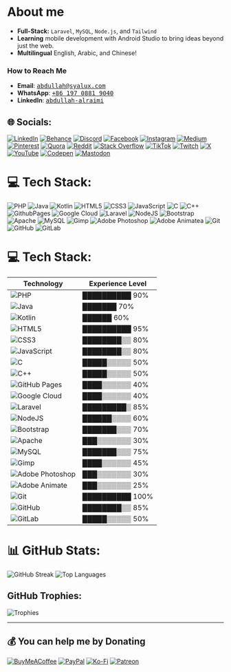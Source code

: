 # About me

- **Full-Stack:** <code>Laravel</code>, <code>MySQL</code>, <code>Node.js</code>, and <code>Tailwind</code>
- **Learning** mobile development with Android Studio to bring ideas beyond just the web.
- **Multilingual** English, Arabic, and Chinese!

### How to Reach Me

- **Email**: <kbd><a href="mailto:abdullah@syalux.com">abdullah@syalux.com</a></kbd>
- **WhatsApp**: <kbd><a href="https://wa.me/8619708819040" target="_blank">+86 197 0881 9040</a></kbd>
- **LinkedIn**: <kbd><a href="https://linkedin.com/in/abdullah-alraimi" target="_blank">abdullah-alraimi</a></kbd>

## 🌐 Socials:

[![LinkedIn](https://img.shields.io/badge/LinkedIn-%230077B5.svg?logo=linkedin&logoColor=white)](https://linkedin.com/in/abdullah-alraimi)
[![Behance](https://img.shields.io/badge/Behance-1769ff?logo=behance&logoColor=white)](https://behance.net/akgg)
[![Discord](https://img.shields.io/badge/Discord-%237289DA.svg?logo=discord&logoColor=white)](https://discord.gg/al_raimi)
[![Facebook](https://img.shields.io/badge/Facebook-%231877F2.svg?logo=Facebook&logoColor=white)](https://facebook.com/aklraimi)
[![Instagram](https://img.shields.io/badge/Instagram-%23E4405F.svg?logo=Instagram&logoColor=white)](https://instagram.com/ak._.71)
[![Medium](https://img.shields.io/badge/Medium-12100E?logo=medium&logoColor=white)](https://medium.com/@ggak71)
[![Pinterest](https://img.shields.io/badge/Pinterest-%23E60023.svg?logo=Pinterest&logoColor=white)](https://pinterest.com/ggak71)
[![Quora](https://img.shields.io/badge/Quora-%23B92B27.svg?logo=Quora&logoColor=white)](https://quora.com/profile/Abdullah-Alraimi-1)
[![Reddit](https://img.shields.io/badge/Reddit-%23FF4500.svg?logo=Reddit&logoColor=white)](https://reddit.com/user/Al-rimi)
[![Stack Overflow](https://img.shields.io/badge/-Stackoverflow-FE7A16?logo=stack-overflow&logoColor=white)](https://stackoverflow.com/users/24881320)
[![TikTok](https://img.shields.io/badge/TikTok-%23000000.svg?logo=TikTok&logoColor=white)](https://tiktok.com/@al_raimi)
[![Twitch](https://img.shields.io/badge/Twitch-%239146FF.svg?logo=Twitch&logoColor=white)](https://twitch.tv/al_raimi)
[![X](https://img.shields.io/badge/X-black.svg?logo=X&logoColor=white)](https://x.com/ggak71)
[![YouTube](https://img.shields.io/badge/YouTube-%23FF0000.svg?logo=YouTube&logoColor=white)](https://youtube.com/@ak-71)
[![Codepen](https://img.shields.io/badge/Codepen-000000?style=for-the-badge&logo=codepen&logoColor=white)](https://codepen.io/Abdullah-Alraimi)
[![Mastodon](https://img.shields.io/badge/-MASTODON-%232B90D9?style=for-the-badge&logo=mastodon&logoColor=white)](https://mastodon.social/@alraimi)

# 💻 Tech Stack:

![PHP](https://img.shields.io/badge/php-%23777BB4.svg?style=for-the-badge&logo=php&logoColor=white)
![Java](https://img.shields.io/badge/java-%23ED8B00.svg?style=for-the-badge&logo=openjdk&logoColor=white)
![Kotlin](https://img.shields.io/badge/kotlin-%237F52FF.svg?style=for-the-badge&logo=kotlin&logoColor=white)
![HTML5](https://img.shields.io/badge/html5-%23E34F26.svg?style=for-the-badge&logo=html5&logoColor=white)
![CSS3](https://img.shields.io/badge/css3-%231572B6.svg?style=for-the-badge&logo=css3&logoColor=white)
![JavaScript](https://img.shields.io/badge/javascript-%23323330.svg?style=for-the-badge&logo=javascript&logoColor=%23F7DF1E)
![C](https://img.shields.io/badge/c-%2300599C.svg?style=for-the-badge&logo=c&logoColor=white)
![C++](https://img.shields.io/badge/c++-%2300599C.svg?style=for-the-badge&logo=c%2B%2B&logoColor=white)
![GithubPages](https://img.shields.io/badge/github%20pages-121013?style=for-the-badge&logo=github&logoColor=white)
![Google Cloud](https://img.shields.io/badge/GoogleCloud-%234285F4.svg?style=for-the-badge&logo=google-cloud&logoColor=white)
![Laravel](https://img.shields.io/badge/laravel-%23FF2D20.svg?style=for-the-badge&logo=laravel&logoColor=white)
![NodeJS](https://img.shields.io/badge/node.js-6DA55F?style=for-the-badge&logo=node.js&logoColor=white)
![Bootstrap](https://img.shields.io/badge/bootstrap-%238511FA.svg?style=for-the-badge&logo=bootstrap&logoColor=white)
![Apache](https://img.shields.io/badge/apache-%23D42029.svg?style=for-the-badge&logo=apache&logoColor=white)
![MySQL](https://img.shields.io/badge/mysql-4479A1.svg?style=for-the-badge&logo=mysql&logoColor=white)
![Gimp](https://img.shields.io/badge/Gimp-657D8B?style=for-the-badge&logo=gimp&logoColor=FFFFFF)
![Adobe Photoshop](https://img.shields.io/badge/adobe%20photoshop-%2331A8FF.svg?style=for-the-badge&logo=adobe%20photoshop&logoColor=white)
![Adobe Animatea](https://img.shields.io/badge/Adobe%20Premiere%20Pro-9999FF.svg?style=for-the-badge&logo=Adobe%20Premiere%20Pro&logoColor=white)
![Git](https://img.shields.io/badge/git-%23F05033.svg?style=for-the-badge&logo=git&logoColor=white)
![GitHub](https://img.shields.io/badge/github-%23121011.svg?style=for-the-badge&logo=github&logoColor=white)
![GitLab](https://img.shields.io/badge/gitlab-%23181717.svg?style=for-the-badge&logo=gitlab&logoColor=white)


# 💻 Tech Stack:

| Technology      | Experience Level |
|-----------------|------------------|
| ![PHP](https://img.shields.io/badge/php-%23777BB4.svg?style=for-the-badge&logo=php&logoColor=white) | ██████████ 90% |
| ![Java](https://img.shields.io/badge/java-%23ED8B00.svg?style=for-the-badge&logo=openjdk&logoColor=white) | ███████ 70% |
| ![Kotlin](https://img.shields.io/badge/kotlin-%237F52FF.svg?style=for-the-badge&logo=kotlin&logoColor=white) | ██████ 60% |
| ![HTML5](https://img.shields.io/badge/html5-%23E34F26.svg?style=for-the-badge&logo=html5&logoColor=white) | ██████████ 95% |
| ![CSS3](https://img.shields.io/badge/css3-%231572B6.svg?style=for-the-badge&logo=css3&logoColor=white) | ████████▒▒ 80% |
| ![JavaScript](https://img.shields.io/badge/javascript-%23323330.svg?style=for-the-badge&logo=javascript&logoColor=%23F7DF1E) | ████████▒▒ 80% |
| ![C](https://img.shields.io/badge/c-%2300599C.svg?style=for-the-badge&logo=c&logoColor=white) | █████▒▒▒▒▒ 50% |
| ![C++](https://img.shields.io/badge/c++-%2300599C.svg?style=for-the-badge&logo=c%2B%2B&logoColor=white) | █████▒▒▒▒▒ 50% |
| ![GitHub Pages](https://img.shields.io/badge/github%20pages-121013?style=for-the-badge&logo=github&logoColor=white) | ████▒▒▒▒▒▒ 40% |
| ![Google Cloud](https://img.shields.io/badge/GoogleCloud-%234285F4.svg?style=for-the-badge&logo=google-cloud&logoColor=white) | ████▒▒▒▒▒▒ 40% |
| ![Laravel](https://img.shields.io/badge/laravel-%23FF2D20.svg?style=for-the-badge&logo=laravel&logoColor=white) | █████████▒ 85% |
| ![NodeJS](https://img.shields.io/badge/node.js-6DA55F?style=for-the-badge&logo=node.js&logoColor=white) | ██████▒▒▒▒ 60% |
| ![Bootstrap](https://img.shields.io/badge/bootstrap-%238511FA.svg?style=for-the-badge&logo=bootstrap&logoColor=white) | ███████▒▒▒ 70% |
| ![Apache](https://img.shields.io/badge/apache-%23D42029.svg?style=for-the-badge&logo=apache&logoColor=white) | ███▒▒▒▒▒▒▒ 30% |
| ![MySQL](https://img.shields.io/badge/mysql-4479A1.svg?style=for-the-badge&logo=mysql&logoColor=white) | ███████▒▒▒ 75% |
| ![Gimp](https://img.shields.io/badge/Gimp-657D8B?style=for-the-badge&logo=gimp&logoColor=FFFFFF) | ████▒▒▒▒▒▒ 45% |
| ![Adobe Photoshop](https://img.shields.io/badge/adobe%20photoshop-%2331A8FF.svg?style=for-the-badge&logo=adobe%20photoshop&logoColor=white) | ███▒▒▒▒▒▒▒ 30% |
| ![Adobe Animate](https://img.shields.io/badge/Adobe%20Premiere%20Pro-9999FF.svg?style=for-the-badge&logo=Adobe%20Premiere%20Pro&logoColor=white) | ███▒▒▒▒▒▒▒ 25% |
| ![Git](https://img.shields.io/badge/git-%23F05033.svg?style=for-the-badge&logo=git&logoColor=white) | ██████████ 100% |
| ![GitHub](https://img.shields.io/badge/github-%23121011.svg?style=for-the-badge&logo=github&logoColor=white) | ████████▒▒ 85% |
| ![GitLab](https://img.shields.io/badge/gitlab-%23181717.svg?style=for-the-badge&logo=gitlab&logoColor=white) | █████▒▒▒▒▒ 50% |

# 📊 GitHub Stats:

![GitHub Streak](https://github-readme-streak-stats.herokuapp.com/?user=Al-rimi&theme=dark&hide_border=false)
![Top Languages](https://github-readme-stats.vercel.app/api/top-langs/?username=Al-rimi&theme=dark&hide_border=false&include_all_commits=false&count_private=false&layout=compact)

## GitHub Trophies:

![Trophies](https://github-profile-trophy.vercel.app/?username=Al-rimi&theme=dark&no-frame=false&no-bg=false&margin-w=4)

---

## 💰 You can help me by Donating

[![BuyMeACoffee](https://img.shields.io/badge/Buy%20Me%20a%20Coffee-ffdd00?style=for-the-badge&logo=buy-me-a-coffee&logoColor=black)](https://buymeacoffee.com/alrimi)
[![PayPal](https://img.shields.io/badge/PayPal-00457C?style=for-the-badge&logo=paypal&logoColor=white)](https://paypal.me/rumaisaalrimi)
[![Ko-Fi](https://img.shields.io/badge/Ko--fi-F16061?style=for-the-badge&logo=ko-fi&logoColor=white)](https://ko-fi.com/alrimi) 
[![Patreon](https://img.shields.io/badge/Patreon-F96854?style=for-the-badge&logo=patreon&logoColor=white)](https://patreon.com/alrimi) 

